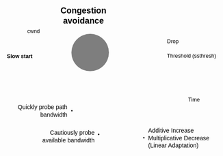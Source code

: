 <div style="display: flex; justify-content: center; align-items: center;">
	<svg width="100%" height="100%" viewBox="0 0 362 239" version="1.1" xmlns="http://www.w3.org/2000/svg" xmlns:xlink="http://www.w3.org/1999/xlink" xml:space="preserve" xmlns:serif="http://www.serif.com/" style="fill-rule:evenodd;clip-rule:evenodd;stroke-miterlimit:10;">
	    <g id="layer1" transform="matrix(1,0,0,1,-107.642,-56.9531)">
	        <circle id="path5" cx="247.066" cy="133.772" r="31.503" style="fill:var(--color-red);fill-opacity:0.5;"/>
	        <g id="path1" transform="matrix(1,-0,-0,1,107.642,56.9531)">
	            <path d="M70.588,42.375L67.425,39.212L64.262,42.375" style="fill:none;fill-rule:nonzero;stroke:var(--text-normal);stroke-width:1.41px;"/>
	            <path d="M293.556,153.723L296.72,156.887L293.556,160.05" style="fill:none;fill-rule:nonzero;stroke:var(--text-normal);stroke-width:1.41px;"/>
	            <path d="M67.425,39.212L67.425,156.887L296.72,156.887" style="fill:none;fill-rule:nonzero;stroke:var(--text-normal);stroke-width:1.41px;stroke-miterlimit:4;"/>
	        </g>
	        <path id="path3" d="M175.067,140.73L369.967,140.73" style="fill:none;fill-rule:nonzero;stroke:var(--color-blue);stroke-width:1.41px;stroke-miterlimit:4;stroke-dasharray:0.5,0.5;"/>
	        <path id="path3-7" d="M261.285,115.114L369.967,115.114" style="fill:none;fill-rule:nonzero;stroke:var(--color-purple);stroke-width:1.41px;stroke-miterlimit:4;stroke-dasharray:0.5,0.5;"/>
	        <path id="path4" d="M175.067,203.036C175.067,203.036 216.331,194.208 216.331,140.73L261.651,115.218L268.537,156.293L332.802,114.759L341.524,156.293" style="fill:none;fill-rule:nonzero;stroke:var(--color-green);stroke-width:1.41px;stroke-miterlimit:4;"/>
	        <g transform="matrix(1,0,0,1,107.163,143.369)">
	            <g id="text4">
	                <text x="0px" y="0px" style="font-family:'Helvetica-Bold', 'Helvetica';font-weight:700;font-size:9px;fill:var(--color-blue);">Slow start</text>
	            </g>
	        </g>
	        <g transform="matrix(1,0,0,1,376.16,117.753)">
	            <g id="text4-7">
	                <text x="0px" y="0px" style="font-family:'Helvetica';font-size:9px;fill:var(--text-normal);">Drop</text>
	            </g>
	        </g>
	        <g transform="matrix(1,0,0,1,411.593,216.272)">
	            <g id="text4-7-64">
	                <text x="0px" y="0px" style="font-family:'Helvetica';font-size:9px;fill:var(--text-normal);">T<tspan x="5.168px 7.167px " y="0px 0px ">im</tspan>e</text>
	            </g>
	        </g>
	        <g transform="matrix(1,0,0,1,141.461,100.412)">
	            <g id="text4-7-64-4">
	                <text x="0px" y="0px" style="font-family:'Helvetica';font-size:9px;fill:var(--text-normal);">cwnd</text>
	            </g>
	        </g>
	        <g transform="matrix(1,0,0,1,376.16,142.541)">
	            <g id="text4-7-6">
	                <text x="0px" y="0px" style="font-family:'Helvetica';font-size:9px;fill:var(--text-normal);">Threshold (ssthresh)</text>
	            </g>
	        </g>
	        <g id="text6">
	            <g transform="matrix(1,0,0,1,235.742,67.5899)">
	                <text x="-38.497px" y="0px" style="font-family:'Helvetica-Bold', 'Helvetica';font-weight:700;font-size:14px;fill:var(--color-yellow);">Congestion</text>
	            </g>
	            <g transform="matrix(1,0,0,1,235.742,85.0899)">
	                <text x="-34.238px" y="0px" style="font-family:'Helvetica-Bold', 'Helvetica';font-weight:700;font-size:14px;fill:var(--color-yellow);">avoidance</text>
	            </g>
	        </g>
	        <g id="path7" transform="matrix(1,-0,-0,1,107.642,56.9531)">
	            <path d="M154.901,214.941C154.901,215.635 154.337,216.199 153.643,216.199C152.948,216.199 152.384,215.635 152.384,214.941C152.384,214.246 152.948,213.682 153.643,213.682C154.337,213.682 154.901,214.246 154.901,214.941Z" style="fill:var(--color-red);fill-rule:nonzero;"/>
	            <path d="M153.643,58.16L153.643,214.186" style="fill:none;fill-rule:nonzero;stroke:var(--color-red);stroke-width:0.84px;stroke-miterlimit:4;stroke-dasharray:0.3,0.3;"/>
	        </g>
	        <g id="path8" transform="matrix(1,-0,-0,1,107.642,56.9531)">
	            <path d="M109.876,175.026C109.876,175.681 109.345,176.213 108.69,176.213C108.034,176.213 107.503,175.681 107.503,175.026C107.503,174.371 108.034,173.839 108.69,173.839C109.345,173.839 109.876,174.371 109.876,175.026Z" style="fill:var(--color-red);fill-rule:nonzero;"/>
	            <path d="M108.69,83.777L108.69,174.314" style="fill:none;fill-rule:nonzero;stroke:var(--color-red);stroke-width:0.79px;stroke-miterlimit:4;stroke-dasharray:0.28,0.28;"/>
	        </g>
	        <g id="text9">
	            <g transform="matrix(1,0,0,1,208.808,229.582)">
	                <text x="-83.379px" y="0px" style="font-family:'Helvetica';font-size:10px;fill:var(--color-red);">Quickly probe path</text>
	            </g>
	            <g transform="matrix(1,0,0,1,208.808,242.082)">
	                <text x="-45.591px" y="0px" style="font-family:'Helvetica';font-size:10px;fill:var(--color-red);">bandwidth</text>
	            </g>
	        </g>
	        <g id="text9-3">
	            <g transform="matrix(1,0,0,1,344.539,268.917)">
	                <text x="0px" y="0px" style="font-family:'Helvetica';font-size:10px;fill:var(--color-red);">Additive Increase</text>
	            </g>
	            <g transform="matrix(1,0,0,1,344.539,281.417)">
	                <text x="0px" y="0px" style="font-family:'Helvetica';font-size:10px;fill:var(--color-red);">Multiplicative Decrease</text>
	            </g>
	            <g transform="matrix(1,0,0,1,344.539,293.918)">
	                <text x="0px" y="0px" style="font-family:'Helvetica';font-size:10px;fill:var(--color-red);">(Linear <tspan x="33.359px 40.029px " y="0px 0px ">Ad</tspan>aptation)</text>
	            </g>
	        </g>
	        <g id="text9-3-5">
	            <g transform="matrix(1,0,0,1,254.542,272.723)">
	                <text x="-75.044px" y="0px" style="font-family:'Helvetica';font-size:10px;fill:var(--color-red);">Cautiously probe</text>
	            </g>
	            <g transform="matrix(1,0,0,1,254.542,285.223)">
	                <text x="-87.842px" y="0px" style="font-family:'Helvetica';font-size:10px;fill:var(--color-red);">available bandwidth</text>
	            </g>
	        </g>
	        <g id="path14" transform="matrix(1,-0,-0,1,107.642,56.9531)">
	            <path d="M228.573,221.274C228.942,221.863 229.719,222.041 230.308,221.671C230.896,221.302 231.074,220.525 230.705,219.936C230.336,219.348 229.558,219.17 228.97,219.539C228.381,219.908 228.203,220.686 228.573,221.274Z" style="fill:var(--color-red);fill-rule:nonzero;"/>
	            <path d="M138.945,80.791L139.739,77.321L143.209,78.116" style="fill:none;fill-rule:nonzero;stroke:var(--color-red);stroke-width:0.84px;"/>
	            <path d="M229.237,219.966C219.416,204.312 145.183,85.998 139.739,77.321" style="fill:none;fill-rule:nonzero;stroke:var(--color-red);stroke-width:0.84px;stroke-miterlimit:4;stroke-dasharray:0.3,0.3;"/>
	        </g>
	    </g>
	</svg>
</div>
